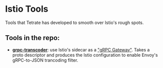 Istio Tools
=========
Tools that Tetrate has developed to smooth over Istio's rough spots.

Tools in the repo:
---------
- [**grpc-transcoder**](/grpc-transcoder): use Istio's sidecar as a ["gRPC Gateway"](https://github.com/grpc-ecosystem/grpc-gateway). Takes a proto descriptor and produces the Istio configuration to enable Envoy's gRPC-to-JSON trancoding filter.
